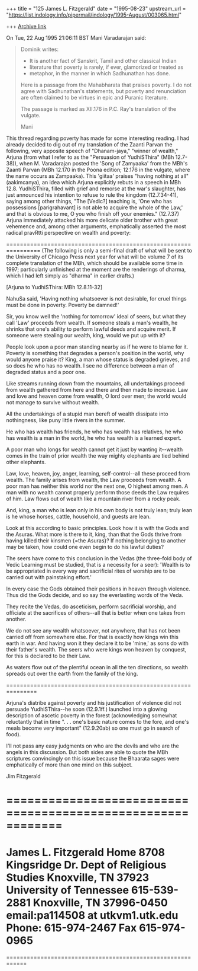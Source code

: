 +++
title = "125 James L. Fitzgerald"
date = "1995-08-23"
upstream_url = "https://list.indology.info/pipermail/indology/1995-August/003065.html"

+++
[Archive link](https://list.indology.info/pipermail/indology/1995-August/003065.html)

On Tue, 22 Aug 1995 21:06:11 BST Mani Varadarajan said:
>Dominik writes:
>* It is another fact of Sanskrit, Tamil and other classical Indian
>* literature that poverty is rarely, if ever, glamorized or treated as
>* metaphor, in the manner in which Sadhunathan has done.
>
>Here is a passage from the Mahabharata that praises poverty.
>I do not agree with Sadhunathan's statements, but poverty and
>renunciation are often claimed to be virtues in epic and Puranic
>literature.
>
>The passage is marked as XII.176 in P.C. Ray's translation of the
>vulgate.
>
>Mani
>


This thread regarding poverty has made for some interesting
reading.  I had already decided to dig out of my translation of
the Zaanti Parvan the following, very apposite speech of
"Dhanam-jaya," "winner of wealth," Arjuna (from what I refer to
as the "Persuasion of YudhiSThira" (MBh 12.7-38)), when
M. Varadarajan posted the 'Song of Zamyaaka' from the MBh's
Zaanti Parvan (MBh 12.170 in the Poona edition; 12.176 in the
vulgate, where the name occurs as Zampaaka).  This 'giitaa'
praises "having nothing at all" (aakimcanya), an idea which
Arjuna explicitly rebuts in a speech in MBh 12.8.  YudhiSThira,
filled with grief and remorse at the war's slaughter, has just
announced his intention to refuse to rule the kingdom
(12.7.34-41), saying among other things, "The [Vedic?] teaching
is, 'One who has possessions [parigrahavant] is not able to
acquire the whole of the Law,' and that is obvious to me, O you
who finish off your enemies." (12.7.37)  Arjuna immediately
attacked his more delicate older brother with great vehemence
and, among other arguments, emphatically asserted the most
radical pravRtti perspective on wealth and poverty:

================================================================
(The following is only a semi-final draft of what will be sent to
the University of Chicago Press next year for what will be volume 7
of its complete translation of the MBh, which should be available
some time in 1997; particularly unfinished at the moment are the
renderings of dharma, which I had left simply as "dharma" in earlier
drafts.)

[Arjuna to YudhiSThira: MBh 12.8.11-32]

   NahuSa said, 'Having nothing whatsoever is not desirable, for
cruel things must be done in poverty.  Poverty be damned!'

   Sir, you know well the 'nothing for tomorrow' ideal of seers,
but what they call 'Law' proceeds from wealth.  If someone steals
a man's wealth, he shrinks that one's ability to perform lawful
deeds and acquire merit.  If someone were stealing our wealth,
king, would we put up with it?

   People look upon a poor man standing nearby as if he were to
blame for it.  Poverty is something that degrades a person's
position in the world, why would anyone praise it?  King, a man
whose status is degraded grieves, and so does he who has no
wealth.  I see no difference between a man of degraded status and
a poor one.

   Like streams running down from the mountains, all undertakings
proceed from wealth gathered from here and there and then made to
increase.  Law and love and heaven come from wealth, O lord over
men; the world would not manage to survive without wealth.

   All the undertakings of a stupid man bereft of wealth
dissipate into nothingness, like puny little rivers in the
summer.

   He who has wealth has friends, he who has wealth has
relatives, he who has wealth is a man in the world, he who has
wealth is a learned expert.

   A poor man who longs for wealth cannot get it just by wanting
it--wealth comes in the train of prior wealth the way mighty
elephants are tied behind other elephants.

   Law, love, heaven, joy, anger, learning, self-control--all
these proceed from wealth.  The family arises from wealth, the
Law proceeds from wealth.  A poor man has neither this world nor
the next one, O highest among men.  A man with no wealth cannot
properly perform those deeds the Law requires of him.  Law flows
out of wealth like a mountain river from a rocky peak.

   And, king, a man who is lean only in his own body is not truly
lean; truly lean is he whose horses, cattle, household, and
guests are lean.

   Look at this according to basic principles.  Look how it is
with the Gods and the Asuras.  What more is there to it, king,
than that the Gods thrive from having killed their kinsmen {=the
Asuras}?  If nothing belonging to another may be taken, how could
one even begin to do his lawful duties?

   The seers have come to this conclusion in the Vedas (the
three-fold body of Vedic Learning must be studied, that is a
necessity for a seer):  'Wealth is to be appropriated in every
way and sacrificial rites of worship are to be carried out with
painstaking effort.'

   In every case the Gods obtained their positions in heaven
through violence.  Thus did the Gods decide, and so say the
everlasting words of the Veda.

   They recite the Vedas, do asceticism, perform sacrificial
worship, and officiate at the sacrifices of others--all that is
better when one takes from another.

   We do not see any wealth whatsoever, not anywhere, that has
not been carried off from somewhere else.  For that is exactly
how kings win this earth in war.  And having won it they declare
it to be 'mine,' as sons do with their father's wealth.  The
seers who were kings won heaven by conquest, for this is declared
to be their Law.

   As waters flow out of the plentiful ocean in all the ten
directions, so wealth spreads out over the earth from the family
of the king.

===============================================================

Arjuna's diatribe against poverty and his justification of
violence did not persuade YudhiSThira--he soon (12.9.1ff.)
launched into a glowing description of ascetic poverty in the
forest (acknowledging somewhat reluctantly that in time ". . .
one's basic nature comes to the fore, and one's meals become very
important" (12.9.20ab) so one must go in search of food).

I'll not pass any easy judgments on who are the devils
and who are the angels in this discussion.   But both sides are
able to quote the MBh scriptures convincingly on this issue
because the Bhaarata sages were emphatically of more than one mind on this
subject.

Jim Fitzgerald

============================================================
============================================================
James L. Fitzgerald               Home     8708 Kingsridge Dr.
Dept of Religious Studies                  Knoxville, TN 37923
University of Tennessee                    615-539-2881
Knoxville, TN 37996-0450                   email:pa114508 at utkvm1.utk.edu
Phone:  615-974-2467    Fax  615-974-0965
============================================================
============================================================






